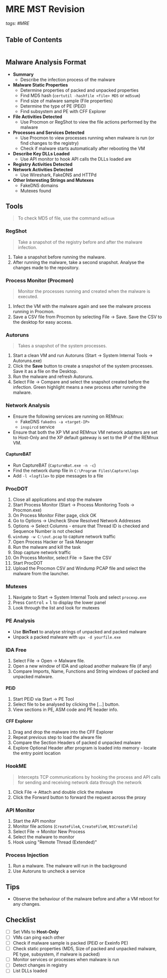 # MRE MST Revision

###### tags: #MRE

## Table of Contents
```toc
```

## Malware Analysis Format
- **Summary**
	- Describe the infection process of the malware
- **Malware Static Properties**
	- Determine properties of packed and unpacked properties 
	- Find MD5 hash (`certutil -hashfile <file> MD5` or `md5sum`)
	- Find size of malware sample (File properties)
	- Determine the type of PE (PEiD)
	- Find subsystem and PE with CFF Explorer
- **File Activities Detected**
	- Use Procmon or RegShot to view the file actions performed by the malware
- **Processes and Services Detected**
	- Use Procmon to view processes running when malware is run (or find changes to the registry)
	- Check if malware starts automatically after rebooting the VM
- **Describe Key DLLs Loaded**
	- Use API monitor to hook API calls the DLLs loaded are
- **Registry Activities Detected**
- **Network Activities Detected**
	- Use Wireshark, FakeDNS and HTTPd
- **Other Interesting Strings and Mutexes**
	- FakeDNS domains
	- Mutexes found

## Tools

> To check MD5 of file, use the command `md5sum`

### RegShot
> Take a snapshot of the registry before and after the malware infection.

1. Take a snapshot before running the malware.
2. After running the malware, take a second snapshot. Analyse the changes made to the repository.
### Process Monitor (Procmon)
> Monitor the processes running and created when the malware is executed.

1. Infect the VM with the malware again and see the malware process running in Procmon.
2. Save a CSV file from Procmon by selecting File -> Save. Save the CSV to the desktop for easy access.
### Autoruns
> Takes a snapshot of the system processes.

1. Start a clean VM and run Autoruns (Start -> System Internal Tools -> Autoruns.exe)
2. Click the **Save** button to create a snapshot of the system processes. Save it as a file on the Desktop.
3. Run the malware and refresh Autoruns.
4. Select File -> Compare and select the snapshot created before the infection. Green highlight means a new process after running the malware.

### Network Analysis
- Ensure the following services are running on REMnux:
	- FakeDNS `fakedns -a <target-IP>`
	- `inspircd` service
- Ensure that both the XP VM and REMnux VM network adapters are set to Host-Only and the XP default gateway is set to the IP of the REMnux VM.

#### CaptureBAT
- Run CaptureBAT (`CaptureBat.exe -n -c`)
- Find the network dump file in `C:\Program Files\Capture\logs`
- Add `-l <logfile>` to pipe messages to a file

### ProcDOT
1. Close all applications and stop the malware
2. Start Process Monitor (Start -> Process Monitoring Tools -> Procmon.exe)
3. On Process Monitor Filter page, click OK
4. Go to Options -> Uncheck Show Resolved Network Addresses
5. Options -> Select Columns - ensure that Thread ID is checked and Sequence Number is not checked
6. `windump -w C:\out.pcap` to capture network traffic
7. Open Process Hacker or Task Manager
8. Run the malware and kill the task
9. Stop capture network traffic
10. On Process Monitor, select File -> Save the CSV
11. Start ProcDOT
12. Upload the Procmon CSV and Windump PCAP file and select the malware from the launcher.

### Mutexes
1. Navigate to Start -> System Internal Tools and select `procexp.exe`
2. Press <kbd>Control</kbd> + <kbd>l</kbd> to display the lower panel
3. Look through the list and look for mutexes

### PE Analysis
- Use **BinText** to analyse strings of unpacked and packed malware
- Unpack a packed malware with `upx -d yourfile.exe`

### IDA Free
1. Select File -> Open -> Malware file.
2. Open a new window of IDA and upload another malware file (if any)
3. Compare Imports, Name, Functions and String windows of packed and unpacked malware.

#### PEiD
1. Start PEiD via Start -> PE Tool
2. Select file to be analysed by clicking the \[...\] button.
3. View sections in PE, ASM code and PE header info.

#### CFF Explorer
1. Drag and drop the malware into the CFF Explorer
2. Repeat previous step to load the alware file
3. Compare the Section Headers of packed d unpacked malware
4. Explore Optional Header after program is loaded into memory - locate the entry point location

### HookME
> Intercepts TCP communications by hooking the process and API calls for sending and receiving network data through the network

1. Click File -> Attach and double click the malware
2. Click the Forward button to forward the request across the proxy

### API Monitor
1. Start the API monitor
2. Monitor file actions (`CreateFileA`, `CreateFileW`, `NtCreateFile`)
3. Select File -> Monitor New Process
4. Select the malware to monitor
5. Hook using "Remote Thread (Extended)"

### Process Injection
1. Run a malware. The malware will run in the background
2. Use Autoruns to uncheck a service

## Tips
- Observe the behaviour of the malware before and after a VM reboot for any changes.

## Checklist
- [ ] Set VMs to **Host-Only**
- [ ] VMs can ping each other
- [ ] Check if malware sample is packed (PEiD or Exeinfo PE)
- [ ] Check static properties (MD5, Size of packed and unpacked malware, PE type, subsystem, if malware is packed)
- [ ] Monitor services or processes when malware is run
- [ ] Detect changes in registry
- [ ] List DLLs loaded